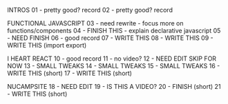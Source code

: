 INTROS
01 - pretty good? record
02 - pretty good? record

FUNCTIONAL JAVASCRIPT
03 - need rewrite - focus more on functions/components
04 - FINISH THIS - explain declarative javascript
05 - NEED FINISH
06 - good record
07 - WRITE THIS
08 - WRITE THIS
09 - WRITE THIS (import export)

I HEART REACT
10 - good record
11 - no video?
12 - NEED EDIT SKIP FOR NOW
13 - SMALL TWEAKS
14 - SMALL TWEAKS
15 - SMALL TWEAKS
16 - WRITE THIS (short)
17 - WRITE THIS (short)

NUCAMPSITE
18 - NEED EDIT
19 - IS THIS A VIDEO?
20 - FINISH (short)
21 - WRITE THIS (short)
